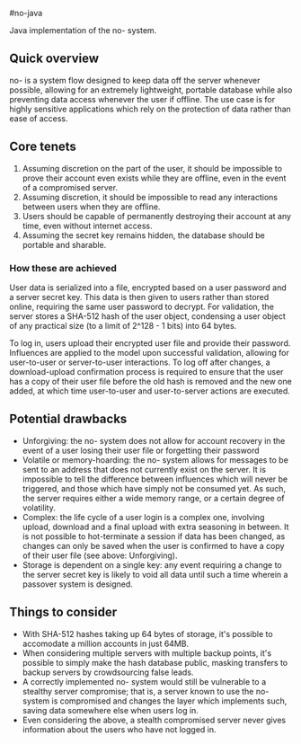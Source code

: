 #no-java

Java implementation of the no- system.

## Quick overview

no- is a system flow designed to keep data off the server whenever possible, allowing for an extremely lightweight, 
portable database while also preventing data access whenever the user if offline. The use case is for highly sensitive 
applications which rely on the protection of data rather than ease of access.

## Core tenets

1. Assuming discretion on the part of the user, it should be impossible to prove their account even exists while they are offline, even in the event of a compromised server.
2. Assuming discretion, it should be impossible to read any interactions between users when they are offline.
3. Users should be capable of permanently destroying their account at any time, even without internet access.
4. Assuming the secret key remains hidden, the database should be portable and sharable.

### How these are achieved

User data is serialized into a file, encrypted based on a user password and a server secret key. This data is then given to users 
rather than stored online, requiring the same user password to decrypt. For validation, the server stores a SHA-512 hash of the user object,
condensing a user object of any practical size (to a limit of 2^128 - 1 bits) into 64 bytes.

To log in, users upload their encrypted user file and provide their password. Influences are applied to the model upon successful validation,
allowing for user-to-user or server-to-user interactions. To log off after changes, a download-upload confirmation process is required to ensure
that the user has a copy of their user file before the old hash is removed and the new one added, at which time user-to-user and user-to-server actions
are executed.

## Potential drawbacks

- Unforgiving: the no- system does not allow for account recovery in the event of a user losing their user file or forgetting their password
- Volatile or memory-hoarding: the no- system allows for messages to be sent to an address that does not currently exist on the server. It is impossible to tell the difference 
between influences which will never be triggered, and those which have simply not be consumed yet. As such, the server requires either a wide memory range, or a certain degree
of volatility.
- Complex: the life cycle of a user login is a complex one, involving upload, download and a final upload with extra seasoning in between. It is not possible to hot-terminate
a session if data has been changed, as changes can only be saved when the user is confirmed to have a copy of their user file (see above: Unforgiving).
- Storage is dependent on a single key: any event requiring a change to the server secret key is likely to void all data until such a time wherein a passover system is designed.

## Things to consider

- With SHA-512 hashes taking up 64 bytes of storage, it's possible to accomodate a million accounts in just 64MB.
- When considering multiple servers with multiple backup points, it's possible to simply make the hash database public, 
masking transfers to backup servers by crowdsourcing false leads.
- A correctly implemented no- system would still be vulnerable to a stealthy server compromise; that is, a server known to use the no- system is
compromised and changes the layer which implements such, saving data somewhere else when users log in. 
- Even considering the above, a stealth compromised server never gives information about the users who have not logged in.
